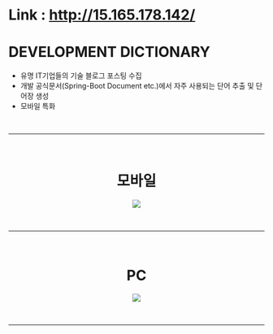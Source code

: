 # Link : http://15.165.178.142/

# DEVELOPMENT DICTIONARY

- 유명 IT기업들의 기술 블로그 포스팅 수집
- 개발 공식문서(Spring-Boot Document etc.)에서 자주 사용되는 단어 추출 및 단어장 생성
- 모바일 특화

<br />
<hr />
<br />


<h1 align="center">모바일</h1>
<p align="center">
<img src="https://manager-images.githubusercontent.com/71188307/121541334-2c035400-ca42-11eb-9ad9-de8170b9595b.png" />
</p>  
 
<br />
<hr />
<br />

<h1 align="center">PC</h1>
<p align="center">
<img src="https://manager-images.githubusercontent.com/71188307/121541233-15f59380-ca42-11eb-8728-84801bc4c0c3.png" />
</p>  

<br />
<hr />
<br />


